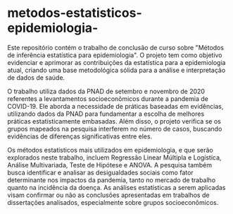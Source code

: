 # metodos-estatisticos-epidemiologia-
Este repositório contém o trabalho de conclusão de curso sobre "Métodos de inferência estatística para epidemiologia". O projeto tem como objetivo evidenciar e aprimorar as contribuições da estatística para a epidemiologia atual, criando uma base metodológica sólida para a análise e interpretação de dados de saúde.

O trabalho utiliza dados da PNAD de setembro e novembro de 2020 referentes a levantamentos socioeconômicos durante a pandemia de COVID-19. Ele aborda a necessidade de práticas baseadas em evidências, utilizando dados da PNAD para fundamentar a escolha de melhores práticas estatisticamente embasadas. Além disso, o projeto verifica se os grupos mapeados na pesquisa interferem no número de casos, buscando evidências de diferenças significativas entre eles.

Os métodos estatísticos mais utilizados em epidemiologia, e que serão explorados neste trabalho, incluem Regressão Linear Múltipla e Logística, Análise Multivariada, Teste de Hipótese e ANOVA. A pesquisa também busca identificar e analisar as desigualdades sociais como fator determinante nos impactos da pandemia, tanto no mercado de trabalho quanto na incidência da doença. As análises estatísticas a serem aplicadas visam confirmar ou não as conclusões apresentadas em trabalhos de dissertações analisados, especialmente sobre grupos socioeconômicos.
